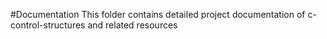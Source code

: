 #Documentation
This folder contains detailed project documentation of c-control-structures and related resources
